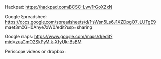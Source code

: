 


Hackpad: https://hackpad.com/BCSC-LwvTrGoXZxN

Google Spreadsheet: https://docs.google.com/spreadsheets/d/1fsWsn5Ls6J1XZDpgO7uLUTgE9maet3mXGH0Ahye7xW0/edit?usp=sharing


Google maps:  https://www.google.com/maps/d/edit?mid=zuaCmO2SkPyM.k-XfyUknBsBM


Periscope videos on dropbox: 
